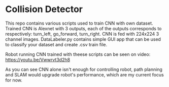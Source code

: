 # Collision Detector

This repo contains various scripts used to train CNN with own dataset. Trained CNN is Alexnet with 3 outputs, each of the outputs corresponds
to respectively: turn_left, go_forward, turn_right. CNN is fed with 224x224 3 channel images.
DataLabeler.py contains simple GUI app that can be used to classify your dataset and create .csv train file.


Robot running CNN trained with theese scripts can be seen on video: https://youtu.be/Vwwrvt3d2h8

As you can see CNN alone isn't enough for controlling robot, path planning and SLAM would upgrade robot's performance, which are my current focus for now.
